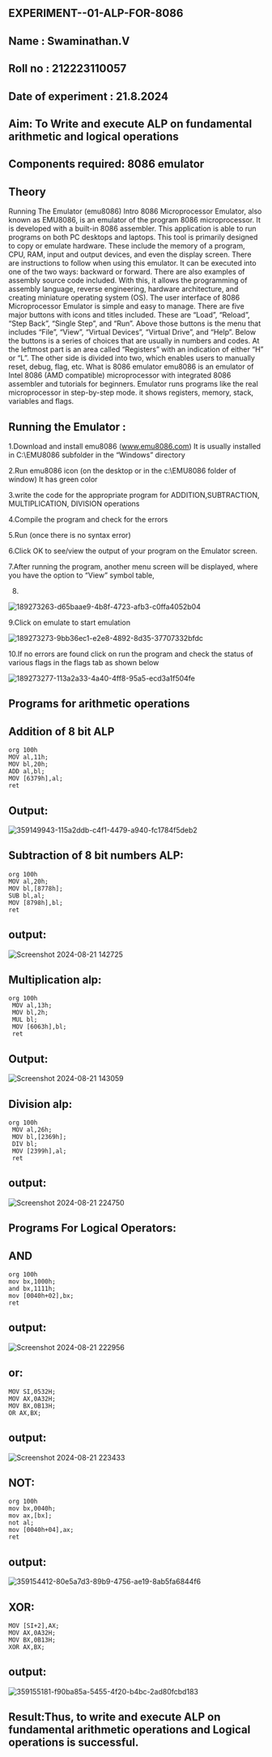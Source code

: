 ## EXPERIMENT--01-ALP-FOR-8086
## Name : Swaminathan.V

## Roll no : 212223110057

## Date of experiment : 21.8.2024

## Aim: To Write and execute ALP on fundamental arithmetic and logical operations
## Components required: 8086 emulator
## Theory
Running The Emulator (emu8086) Intro 8086 Microprocessor Emulator, also known as EMU8086, is an emulator of the program 8086 microprocessor. It is developed with a built-in 8086 assembler. This application is able to run programs on both PC desktops and laptops. This tool is primarily designed to copy or emulate hardware. These include the memory of a program, CPU, RAM, input and output devices, and even the display screen. There are instructions to follow when using this emulator. It can be executed into one of the two ways: backward or forward. There are also examples of assembly source code included. With this, it allows the programming of assembly language, reverse engineering, hardware architecture, and creating miniature operating system (OS). The user interface of 8086 Microprocessor Emulator is simple and easy to manage. There are five major buttons with icons and titles included. These are “Load”, “Reload”, “Step Back”, “Single Step”, and “Run”. Above those buttons is the menu that includes “File”, “View”, “Virtual Devices”, “Virtual Drive”, and “Help”. Below the buttons is a series of choices that are usually in numbers and codes. At the leftmost part is an area called “Registers” with an indication of either “H” or “L”. The other side is divided into two, which enables users to manually reset, debug, flag, etc. What is 8086 emulator emu8086 is an emulator of Intel 8086 (AMD compatible) microprocessor with integrated 8086 assembler and tutorials for beginners. Emulator runs programs like the real microprocessor in step-by-step mode. it shows registers, memory, stack, variables and flags.

## Running the Emulator :
1.Download and install emu8086 (www.emu8086.com) It is usually installed in C:\EMU8086 subfolder in the “Windows” directory

2.Run emu8086 icon (on the desktop or in the c:\EMU8086 folder of window) It has green color

 3.write the code for the appropriate program for ADDITION,SUBTRACTION, MULTIPLICATION,  DIVISION operations 
 
4.Compile the program and check for the errors

5.Run (once there is no syntax error)

6.Click OK to see/view the output of your program on the Emulator screen.

7.After running the program, another menu screen will be displayed, where you have the option to “View” symbol table,

8.
![189273263-d65baae9-4b8f-4723-afb3-c0ffa4052b04](https://github.com/user-attachments/assets/bace2e68-d36b-4e6c-8e49-35c6900e9f81)



9.Click on emulate to start emulation

![189273273-9bb36ec1-e2e8-4892-8d35-37707332bfdc](https://github.com/user-attachments/assets/ad7d228a-0e3a-4039-890c-cfbc629990cf)


10.If no errors are found click on run the program and check the status of various flags in the flags tab as shown below

![189273277-113a2a33-4a40-4ff8-95a5-ecd3a1f504fe](https://github.com/user-attachments/assets/7c16fb74-8cfa-4593-aa85-c5330e3fab71)


## Programs for arithmetic operations
## Addition of 8 bit ALP
```
org 100h
MOV al,11h;
MOV bl,20h;
ADD al,bl;
MOV [6379h],al;
ret
```
## Output:
![359149943-115a2ddb-c4f1-4479-a940-fc1784f5deb2](https://github.com/user-attachments/assets/00784ea7-8c10-4300-b63a-5d835f5ceb29)


## Subtraction of 8 bit numbers ALP:
```
org 100h
MOV al,20h;
MOV bl,[8778h];
SUB bl,al;
MOV [8798h],bl;
ret
```
## output:
![Screenshot 2024-08-21 142725](https://github.com/user-attachments/assets/de1c079d-1052-41da-a9a0-cc0407535542)

## Multiplication alp:
```
org 100h
 MOV al,13h;
 MOV bl,2h;
 MUL bl;
 MOV [6063h],bl;
 ret
```
## Output:
![Screenshot 2024-08-21 143059](https://github.com/user-attachments/assets/bafebcc4-180b-44ec-b20d-c9e46206398d)

## Division alp:

```
org 100h
 MOV al,26h;
 MOV bl,[2369h];
 DIV bl;
 MOV [2399h],al;
 ret
```
## output:
![Screenshot 2024-08-21 224750](https://github.com/user-attachments/assets/1db56b2b-00b7-4217-a998-a1e292ecf6fb)

## Programs For Logical Operators:
## AND
```
org 100h
mov bx,1000h;
and bx,1111h;
mov [0040h+02],bx;
ret
```
## output:
![Screenshot 2024-08-21 222956](https://github.com/user-attachments/assets/c2b51b12-462b-4109-9286-0216c92aa912)

## or:
```
MOV SI,0532H;
MOV AX,0A32H;
MOV BX,0B13H;
OR AX,BX;
```
## output:

![Screenshot 2024-08-21 223433](https://github.com/user-attachments/assets/af11a859-2d0c-405a-9735-07198e672b81)

## NOT:
```
org 100h
mov bx,0040h;
mov ax,[bx]; 
not al;
mov [0040h+04],ax;
ret
```
## output:
![359154412-80e5a7d3-89b9-4756-ae19-8ab5fa6844f6](https://github.com/user-attachments/assets/931ee947-a992-4560-af16-7388ce237934)

## XOR:
```
MOV [SI+2],AX;
MOV AX,0A32H;
MOV BX,0B13H;
XOR AX,BX;
```
## output:
![359155181-f90ba85a-5455-4f20-b4bc-2ad80fcbd183](https://github.com/user-attachments/assets/847d7c1d-694a-4014-8c52-91594143c0b3)
## Result:Thus, to write and execute ALP on fundamental arithmetic operations and Logical operations is successful.

